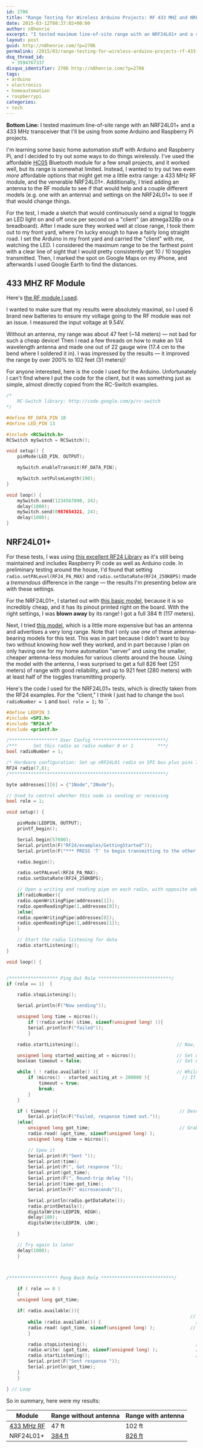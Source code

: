 ```yaml
---
id: 2706
title: "Range Testing for Wireless Arduino Projects: RF 433 MHZ and NRF24L01+"
date: 2015-03-12T08:37:02+00:00
author: n8henrie
excerpt: "I tested maximum line-of-site range with an NRF24L01+ and a 433 MHz transceiver that I'll be using from some Arduino and Raspberry Pi projects."
layout: post
guid: http://n8henrie.com/?p=2706
permalink: /2015/03/range-testing-for-wireless-arduino-projects-rf-433-mhz-and-nrf24l01/
dsq_thread_id:
  - 3594767337
disqus_identifier: 2706 http://n8henrie.com/?p=2706
tags:
- arduino
- electronics
- homeautomation
- raspberrypi
categories:
- tech
---
```

**Bottom Line:** I tested maximum line-of-site range with an NRF24L01+ and a 433 MHz transceiver that I'll be using from some Arduino and Raspberry Pi projects.<!--more-->

I'm learning some basic home automation stuff with Arduino and Raspberry Pi, and I decided to try out some ways to do things wirelessly. I've used the affordable <a href="https://www.amazon.com/dp/B00JP05S6C/ref=cm_sw_r_awd_8C18ub01QBNZ9" target="_blank">HC05</a> Bluetooth module for a few small projects, and it worked well, but its range is somewhat limited. Instead, I wanted to try out two even _more_ affordable options that might get me a little extra range: a 433 MHz RF module, and the venerable NRF24L01+. Additionally, I tried adding an antenna to the RF module to see if that would help and a couple different models (e.g. one with an antenna) and settings on the NRF24L01+ to see if that would change things.

For the test, I made a sketch that would continuously send a signal to toggle an LED light on and off once per second on a "client" (an atmega328p on a breadboard). After I made sure they worked well at close range, I took them out to my front yard, where I'm lucky enough to have a fairly long straight road. I set the Arduino in my front yard and carried the "client" with me, watching the LED. I considered the maximum range to be the farthest point with a clear line of sight that I would pretty consistently get 10 / 10 toggles transmitted. Then, I marked the spot on Google Maps on my iPhone, and afterwards I used Google Earth to find the distances.

## 433 MHZ RF Module

Here's <a href="http://n8h.me/1HWwr7E" target="_blank">the RF module I used</a>.

I wanted to make sure that my results were absolutely maximal, so I used 6 brand new batteries to ensure my voltage going to the RF module was not an issue. I measured the input voltage at 9.54V.

Without an antenna, my range was about 47 feet (~14 meters) — not bad for such a cheap device! Then I read a few threads on how to make an 1/4 wavelength antenna and made one out of 22 gauge wire (17.4 cm to the bend where I soldered it in). I was impressed by the results — it improved the range by over 200% to 102 feet (31 meters)!

For anyone interested, here is the code I used for the Arduino. Unfortunately I can't find where I put the code for the client, but it was something just as simple, almost directly copied from the RC-Switch examples.

```cpp
/*
    RC-Switch library: http://code.google.com/p/rc-switch
*/

#define RF_DATA_PIN 10
#define LED_PIN 13

#include <RCSwitch.h>
RCSwitch mySwitch = RCSwitch();

void setup() {
    pinMode(LED_PIN, OUTPUT);

    mySwitch.enableTransmit(RF_DATA_PIN);

    mySwitch.setPulseLength(190);
}

void loop() {
    mySwitch.send(1234567890, 24);
    delay(1000);
    mySwitch.send(0987654321, 24);
    delay(1000);
}
```

## NRF24L01+

For these tests, I was using <a href="https://github.com/tmrh20/RF24/" target="_blank">this excellent RF24 Library</a> as it's still being maintained and includes Raspberry Pi code as well as Arduino code. In preliminary testing around the house, I'd found that setting `radio.setPALevel(RF24_PA_MAX)` and `radio.setDataRate(RF24_250KBPS)` made a _tremendous_ difference in the range — the results I'm presenting below are with these settings.

For the NRF24L01+, I started out with <a href="http://n8h.me/1s9UqMI" target="_blank">this basic model</a>, because it is so incredibly cheap, and it has its pinout printed right on the board. With the right settings, I was **blown away** by its range! I got a full 384 ft (117 meters).

Next, I tried <a href="http://n8h.me/1s9Ug8b" target="_blank">this model</a>, which is a little more expensive but has an antenna and advertises a very long range. Note that I only use _one_ of these antenna-bearing models for this test. This was in part because I didn't want to buy two without knowing how well they worked, and in part because I plan on only having one for my home automation "server" and using the smaller, cheaper antenna-less modules for various clients around the house. Using the model with the antenna, I was surprised to get a full 826 feet (251 meters) of range with good reliability, and up to 921 feet (280 meters) with at least half of the toggles transmitting properly.

Here's the code I used for the NRF24L01+ tests, which is directly taken from the RF24 examples. For the "client," I think I just had to change the `bool radioNumber = 1` and `bool role = 1;` to ``.

```cpp
#define LEDPIN 3
#include <SPI.h>
#include "RF24.h"
#include <printf.h>

/****************** User Config ***************************/
/***      Set this radio as radio number 0 or 1         ***/
bool radioNumber = 1;

/* Hardware configuration: Set up nRF24L01 radio on SPI bus plus pins 7 & 8 */
RF24 radio(7,8);
/**********************************************************/

byte addresses[][6] = {"1Node","2Node"};

// Used to control whether this node is sending or receiving
bool role = 1;

void setup() {

    pinMode(LEDPIN, OUTPUT);
    printf_begin();

    Serial.begin(57600);
    Serial.println(F("RF24/examples/GettingStarted"));
    Serial.println(F("*** PRESS 'T' to begin transmitting to the other node"));

    radio.begin();

    radio.setPALevel(RF24_PA_MAX);
    radio.setDataRate(RF24_250KBPS);

    // Open a writing and reading pipe on each radio, with opposite addresses
    if(radioNumber){
    radio.openWritingPipe(addresses[1]);
    radio.openReadingPipe(1,addresses[0]);
    }else{
    radio.openWritingPipe(addresses[0]);
    radio.openReadingPipe(1,addresses[1]);
    }

    // Start the radio listening for data
    radio.startListening();
}

void loop() {


/****************** Ping Out Role ***************************/
if (role == 1)  {

    radio.stopListening();

    Serial.println(F("Now sending"));

    unsigned long time = micros();
        if (!radio.write( &time, sizeof(unsigned long) )){
        Serial.println(F("failed"));
        }

    radio.startListening();                                    // Now, continue listening

    unsigned long started_waiting_at = micros();               // Set up a timeout period, get the current microseconds
    boolean timeout = false;                                   // Set up a variable to indicate if a response was received or not

    while ( ! radio.available() ){                             // While nothing is received
        if (micros() - started_waiting_at > 200000 ){            // If waited longer than 200ms, indicate timeout and exit while loop
            timeout = true;
            break;
        }
    }

    if ( timeout ){                                             // Describe the results
        Serial.println(F("Failed, response timed out."));
    }else{
        unsigned long got_time;                                 // Grab the response, compare, and send to debugging spew
        radio.read( &got_time, sizeof(unsigned long) );
        unsigned long time = micros();

        // Spew it
        Serial.print(F("Sent "));
        Serial.print(time);
        Serial.print(F(", Got response "));
        Serial.print(got_time);
        Serial.print(F(", Round-trip delay "));
        Serial.print(time-got_time);
        Serial.println(F(" microseconds"));

        Serial.println(radio.getDataRate());
        radio.printDetails();
        digitalWrite(LEDPIN, HIGH);
        delay(100);
        digitalWrite(LEDPIN, LOW);

    }

    // Try again 1s later
    delay(1000);
    }



/****************** Pong Back Role ***************************/

    if ( role == 0 )
    {
    unsigned long got_time;

    if( radio.available()){
                                                                    // Variable for the received timestamp
        while (radio.available()) {                                   // While there is data ready
        radio.read( &got_time, sizeof(unsigned long) );             // Get the payload
        }

        radio.stopListening();                                        // First, stop listening so we can talk
        radio.write( &got_time, sizeof(unsigned long) );              // Send the final one back.
        radio.startListening();                                       // Now, resume listening so we catch the next packets.
        Serial.print(F("Sent response "));
        Serial.println(got_time);
    }
    }

} // Loop
```

So in summary, here were my results:

Module                              | Range without antenna           | Range with antenna
----------------------------------- | ------------------------------- | -------------------------------
[433 MHz RF](http://n8h.me/1HWwr7E) | 47 ft                           | 102 ft
NRF24L01+                           | [384 ft](http://n8h.me/1s9UqMI) | [826 ft](http://n8h.me/1s9Ug8b)
